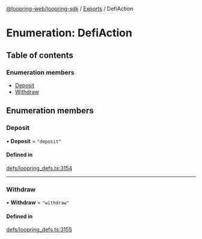 [@loopring-web/loopring-sdk](../README.md) / [Exports](../modules.md) / DefiAction

# Enumeration: DefiAction

## Table of contents

### Enumeration members

- [Deposit](DefiAction.md#deposit)
- [Withdraw](DefiAction.md#withdraw)

## Enumeration members

### Deposit

• **Deposit** = `"deposit"`

#### Defined in

[defs/loopring_defs.ts:3154](https://github.com/Loopring/loopring_sdk/blob/81e0b16/src/defs/loopring_defs.ts#L3154)

___

### Withdraw

• **Withdraw** = `"withdraw"`

#### Defined in

[defs/loopring_defs.ts:3155](https://github.com/Loopring/loopring_sdk/blob/81e0b16/src/defs/loopring_defs.ts#L3155)
